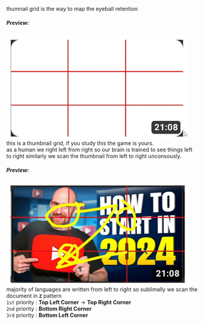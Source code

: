 thumnail grid is the way to map the eyeball retention

##### Preview:  
![](../z_Images/01/004.png) 
this is a thumbnail grid, if you study this the game is yours.  
as a human we right left from right so our brain is trained to see things left to right similarly we scan the thumbnail from left to right unconsously.  

##### Preview:  
![](../z_Images/01/005.png)  
majority of languages are written from left to right so sublimally we scan the document in **`Z`** pattern  
`1st` priority : **Top Left Corner** -> **Top Right Corner**  
`2nd` priority : **Bottom Right Corner**  
`3rd` priority : **Bottom Left Corner**  
